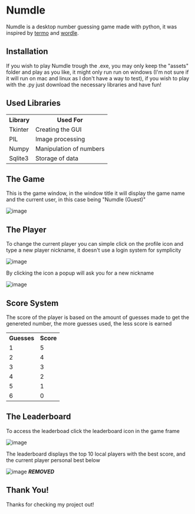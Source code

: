 <h1>Numdle</h1>

Numdle is a desktop number guessing game made with python, it was inspired by <a href="https://term.ooo" target="_blank" title="Check Termo Out">termo</a> and <a href="https://www.nytimes.com/games/wordle/index.html" target="_blank" title="Check Wordle Out">wordle</a>.

<h2>Installation</h2>

If you wish to play Numdle trough the .exe, you may only keep the "assets" folder and play as you like, it might only run run on windows (I'm not sure if it will run on mac and linux as I don't have a way to test), if you wish to play with the .py just download the necessary libraries and have fun!

<h2>Used Libraries</h2>

<table>
  <tr>
    <th>Library</th>
    <th>Used For</th>
  </tr>
  <tr>
    <td>Tkinter</td>
    <td>Creating the GUI</td>
  </tr>
  <tr>
    <td>PIL</td>
    <td>Image processing</td>
  </tr>
  <tr>
    <td>Numpy</td>
    <td>Manipulation of numbers</td>
  </tr>
  <tr>
    <td>Sqlite3</td>
    <td>Storage of data</td>
  </tr>
</table>

<h2>The Game</h2>

This is the game window, in the window title it will display the game name and the current user, in this case being "Numdle (Guest)"

![image](https://github.com/vinegm/Numdle/assets/117782568/da73ed23-4ee7-4303-954f-6599f0c16c3f)

<h2>The Player</h2>

To change the current player you can simple click on the profile icon and type a new player nickname, it doesn't use a login system for symplicity

![image](https://github.com/vinegm/Numdle/assets/117782568/e1310417-1b21-4adf-b8c0-e65442c26892)

By clicking the icon a popup will ask you for a new nickname

![image](https://github.com/vinegm/Numdle/assets/117782568/9604d283-5505-4e92-b478-8dde2b4c72d8)

<h2>Score System</h2>

The score of the player is based on the amount of guesses made to get the genereted number, the more guesses used, the less score is earned

<table>
  <tr>
    <th>Guesses</th>
    <th>Score</th>
  </tr>
  <tr>
    <td>1</td>
    <td>5</td>
  </tr>
  <tr>
    <td>2</td>
    <td>4</td>
  </tr>
  <tr>
    <td>3</td>
    <td>3</td>
  </tr>
  <tr>
    <td>4</td>
    <td>2</td>
  </tr>
  <tr>
    <td>5</td>
    <td>1</td>
  </tr>
  <tr>
    <td>6</td>
    <td>0</td>
  </tr>
</table>

<h2>The Leaderboard</h2>

To access the leaderboad click the leaderboard icon in the game frame

![image](https://github.com/vinegm/Numdle/assets/117782568/4b2139da-854a-41b2-a69f-6d3f00944ab1)

The leaderboard displays the top 10 local players with the best score, and the current player personal best below

![image](https://github.com/vinegm/Numdle/assets/117782568/14a3d5a7-d4bf-47d8-9771-b1592cb3d27a) ***REMOVED***

<h2>Thank You!</h2>

Thanks for checking my project out!


